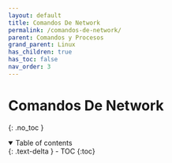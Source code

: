 ```yaml
---
layout: default
title: Comandos De Network
permalink: /comandos-de-network/
parent: Comandos y Procesos
grand_parent: Linux
has_children: true
has_toc: false
nav_order: 3
---
```


# Comandos De Network
{: .no_toc }

<details open markdown="block">
  <summary>
    Table of contents
  </summary>
  {: .text-delta }
- TOC
{:toc}
</details>